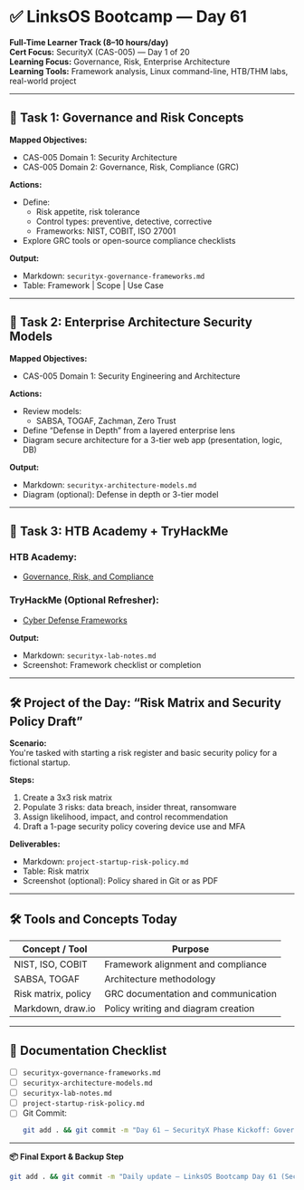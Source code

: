 # ✅ LinksOS Bootcamp — Day 61

**Full-Time Learner Track (8–10 hours/day)**  
**Cert Focus:** SecurityX (CAS-005) — Day 1 of 20  
**Learning Focus:** Governance, Risk, Enterprise Architecture  
**Learning Tools:** Framework analysis, Linux command-line, HTB/THM labs, real-world project

---

## 🧠 Task 1: Governance and Risk Concepts

**Mapped Objectives:**  
- CAS-005 Domain 1: Security Architecture  
- CAS-005 Domain 2: Governance, Risk, Compliance (GRC)

**Actions:**  
- Define:
  - Risk appetite, risk tolerance  
  - Control types: preventive, detective, corrective  
  - Frameworks: NIST, COBIT, ISO 27001  
- Explore GRC tools or open-source compliance checklists

**Output:**  
- Markdown: `securityx-governance-frameworks.md`  
- Table: Framework | Scope | Use Case

---

## 🧱 Task 2: Enterprise Architecture Security Models

**Mapped Objectives:**  
- CAS-005 Domain 1: Security Engineering and Architecture

**Actions:**  
- Review models:
  - SABSA, TOGAF, Zachman, Zero Trust  
- Define “Defense in Depth” from a layered enterprise lens  
- Diagram secure architecture for a 3-tier web app (presentation, logic, DB)

**Output:**  
- Markdown: `securityx-architecture-models.md`  
- Diagram (optional): Defense in depth or 3-tier model

---

## 🧪 Task 3: HTB Academy + TryHackMe

### HTB Academy:
- [Governance, Risk, and Compliance](https://academy.hackthebox.com/module/167)

### TryHackMe (Optional Refresher):
- [Cyber Defense Frameworks](https://tryhackme.com/room/cyberdefenseframeworks)

**Output:**  
- Markdown: `securityx-lab-notes.md`  
- Screenshot: Framework checklist or completion

---

## 🛠️ Project of the Day: “Risk Matrix and Security Policy Draft”

**Scenario:**  
You're tasked with starting a risk register and basic security policy for a fictional startup.

**Steps:**  
1. Create a 3x3 risk matrix  
2. Populate 3 risks: data breach, insider threat, ransomware  
3. Assign likelihood, impact, and control recommendation  
4. Draft a 1-page security policy covering device use and MFA

**Deliverables:**  
- Markdown: `project-startup-risk-policy.md`  
- Table: Risk matrix  
- Screenshot (optional): Policy shared in Git or as PDF

---

## 🛠️ Tools and Concepts Today

| Concept / Tool      | Purpose                             |
| ------------------- | ----------------------------------- |
| NIST, ISO, COBIT    | Framework alignment and compliance  |
| SABSA, TOGAF        | Architecture methodology            |
| Risk matrix, policy | GRC documentation and communication |
| Markdown, draw.io   | Policy writing and diagram creation |

---

## 📁 Documentation Checklist

- [ ] `securityx-governance-frameworks.md`  
- [ ] `securityx-architecture-models.md`  
- [ ] `securityx-lab-notes.md`  
- [ ] `project-startup-risk-policy.md`  
- [ ] Git Commit:
  ```bash
  git add . && git commit -m "Day 61 – SecurityX Phase Kickoff: Governance and Architecture" && git push origin main
  ```

---

**📦 Final Export & Backup Step**

```bash
git add . && git commit -m "Daily update – LinksOS Bootcamp Day 61 (SecurityX Governance and Risk)" && git push origin main
```
